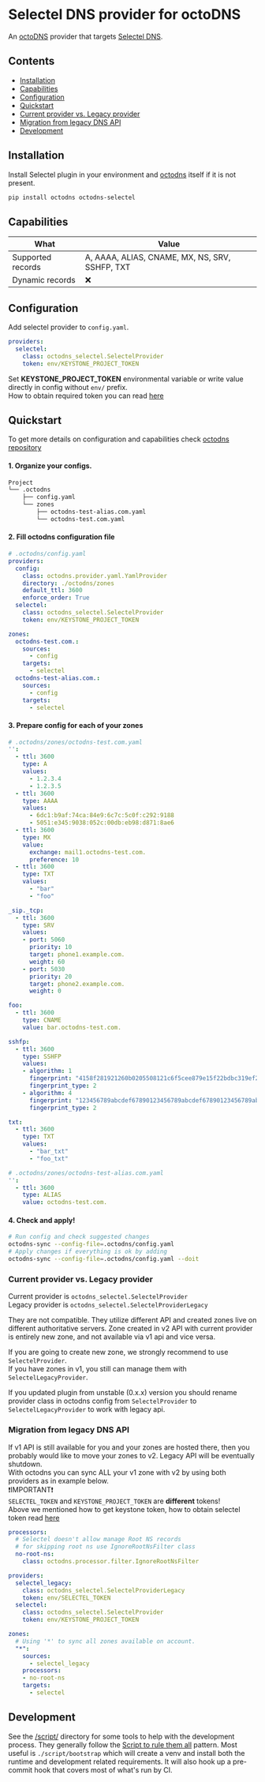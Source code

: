 # Selectel DNS provider for octoDNS

An [octoDNS](https://github.com/octodns/octodns/) provider that targets [Selectel DNS](https://docs.selectel.com/cloud-services/dns-hosting/dns_hosting/).

## Contents

* [Installation](#installation)
* [Capabilities](#capabilities)
* [Configuration](#configuration)
* [Quickstart](#quickstart)
* [Current provider vs. Legacy provider](#current-provider-vs-legacy-provider)
* [Migration from legacy DNS API](#migration-from-legacy-dns-api)
* [Development](#development)

## Installation
Install Selectel plugin in your environment and [octodns](https://github.com/octodns/octodns) itself if it is not present.

```bash
pip install octodns octodns-selectel
```

## Capabilities

| What              | Value                                             |
|-------------------|---------------------------------------------------|
| Supported records | A, AAAA, ALIAS, CNAME, MX, NS, SRV, SSHFP, TXT    |
| Dynamic records   | ❌ |

## Configuration
Add selectel provider to `config.yaml`.
```yaml
providers:
  selectel:
    class: octodns_selectel.SelectelProvider
    token: env/KEYSTONE_PROJECT_TOKEN
```
Set **KEYSTONE_PROJECT_TOKEN** environmental variable or write value directly in config without `env/` prefix.  
How to obtain required token you can read [here](#token-for-selectelprovider)
## Quickstart
To get more details on configuration and capabilities check [octodns repository](https://github.com/octodns/octodns)
#### 1. Organize your configs.
```bash
Project
└── .octodns
    ├── config.yaml
    └── zones
        ├── octodns-test-alias.com.yaml
        └── octodns-test.com.yaml

```
#### 2. Fill octodns configuration file
```yaml
# .octodns/config.yaml
providers:
  config:
    class: octodns.provider.yaml.YamlProvider
    directory: ./octodns/zones
    default_ttl: 3600
    enforce_order: True
  selectel:
    class: octodns_selectel.SelectelProvider
    token: env/KEYSTONE_PROJECT_TOKEN

zones:
  octodns-test.com.:
    sources:
      - config
    targets:
      - selectel
  octodns-test-alias.com.:
    sources:
      - config
    targets:
      - selectel
```
#### 3. Prepare config for each of your zones
```yaml
# .octodns/zones/octodns-test.com.yaml
'':
  - ttl: 3600
    type: A
    values:
      - 1.2.3.4
      - 1.2.3.5
  - ttl: 3600
    type: AAAA
    values: 
      - 6dc1:b9af:74ca:84e9:6c7c:5c0f:c292:9188
      - 5051:e345:9038:052c:00db:eb98:d871:8ae6
  - ttl: 3600
    type: MX
    value:
      exchange: mail1.octodns-test.com.
      preference: 10
  - ttl: 3600
    type: TXT
    values: 
      - "bar"
      - "foo"

_sip._tcp:
  - ttl: 3600
    type: SRV
    values:
    - port: 5060
      priority: 10
      target: phone1.example.com.
      weight: 60
    - port: 5030
      priority: 20
      target: phone2.example.com.
      weight: 0     

foo:
  - ttl: 3600
    type: CNAME
    value: bar.octodns-test.com.

sshfp:
  - ttl: 3600
    type: SSHFP
    values:
    - algorithm: 1
      fingerprint: "4158f281921260b0205508121c6f5cee879e15f22bdbc319ef2ae9fd308db3be"
      fingerprint_type: 2
    - algorithm: 4
      fingerprint: "123456789abcdef67890123456789abcdef67890123456789abcdef123456789"
      fingerprint_type: 2

txt:
  - ttl: 3600
    type: TXT
    values: 
      - "bar_txt"
      - "foo_txt"
```
```yaml
# .octodns/zones/octodns-test-alias.com.yaml
'':
  - ttl: 3600
    type: ALIAS
    value: octodns-test.com.
```
#### 4. Check and apply!
```bash
# Run config and check suggested changes
octodns-sync --config-file=.octodns/config.yaml
# Apply changes if everything is ok by adding
octodns-sync --config-file=.octodns/config.yaml --doit
```

### Current provider vs. Legacy provider
Current provider is `octodns_selectel.SelectelProvider`  
Legacy provider is `octodns_selectel.SelectelProviderLegacy`  

They are not compatible. They utilize different API and created zones live on different authoritative servers.
Zone created in v2 API with current provider is entirely new zone, and not available via v1 api and vice versa.  

If you are going to create new zone, we strongly recommend to use `SelectelProvider`.  
If you have zones in v1, you still can manage them with `SelectelLegacyProvider`.

If you updated plugin from unstable (0.x.x) version you should rename provider class in octodns config from `SelectelProvider` to `SelectelLegacyProvider` 
to work with legacy api.

### Migration from legacy DNS API
If v1 API is still available for you and your zones are hosted there, then you probably would like to move your zones to v2. Legacy API will be eventually shutdown.  
With octodns you can sync ALL your v1 zone with v2 by using both providers as in example below.  
❗️IMPORTANT❗️  
`SELECTEL_TOKEN` and `KEYSTONE_PROJECT_TOKEN` are **different** tokens!  
Above we mentioned how to get keystone token, how to obtain selectel token read [here](https://developers.selectel.com/docs/control-panel/authorization/#selectel-token-api-key)
```yaml
processors:
  # Selectel doesn't allow manage Root NS records
  # for skipping root ns use IgnoreRootNsFilter class
  no-root-ns:
    class: octodns.processor.filter.IgnoreRootNsFilter

providers:
  selectel_legacy:
    class: octodns_selectel.SelectelProviderLegacy
    token: env/SELECTEL_TOKEN
  selectel:
    class: octodns_selectel.SelectelProvider
    token: env/KEYSTONE_PROJECT_TOKEN

zones:
  # Using '*' to sync all zones available on account.
  "*":
    sources:
      - selectel_legacy
    processors:
    - no-root-ns
    targets:
      - selectel
```

## Development
See the [/script/](/script/) directory for some tools to help with the development process. They generally follow the [Script to rule them all](https://github.com/github/scripts-to-rule-them-all) pattern. Most useful is `./script/bootstrap` which will create a venv and install both the runtime and development related requirements. It will also hook up a pre-commit hook that covers most of what's run by CI.
